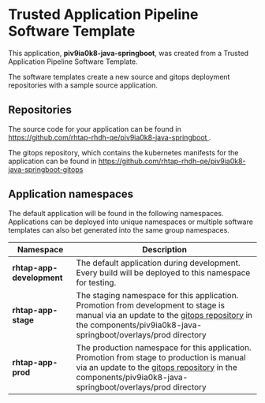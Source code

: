 # Trusted Application Pipeline Software Template

This application, **piv9ia0k8-java-springboot**, was created from a Trusted Application Pipeline Software Template.

The software templates create a new source and gitops deployment repositories with a sample source application. 

## Repositories

The source code for your application can be found in [https://github.com/rhtap-rhdh-qe/piv9ia0k8-java-springboot ](https://github.com/rhtap-rhdh-qe/piv9ia0k8-java-springboot ).
 
The gitops repository, which contains the kubernetes manifests for the application can be found in 
[https://github.com/rhtap-rhdh-qe/piv9ia0k8-java-springboot-gitops ](https://github.com/rhtap-rhdh-qe/piv9ia0k8-java-springboot-gitops ) 

## Application namespaces 

The default application will be found in the following namespaces. Applications can be deployed into unique namespaces or multiple software templates can also bet generated into the same group namespaces.  

|  Namespace   |  Description   |  
| -------- | -------- |   
| **rhtap-app-development** | The default application during development. Every build will be deployed to this namespace for testing. | 
| **rhtap-app-stage** | The staging namespace for this application. Promotion from development to stage is manual via an update to the [gitops repository](https://github.com/rhtap-rhdh-qe/piv9ia0k8-java-springboot-gitops ) in the components/piv9ia0k8-java-springboot/overlays/prod directory |  
| **rhtap-app-prod** | The production namespace for this application. Promotion from stage to production is manual via an update to the [gitops repository](https://github.com/rhtap-rhdh-qe/piv9ia0k8-java-springboot-gitops ) in the components/piv9ia0k8-java-springboot/overlays/prod directory | 